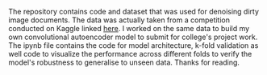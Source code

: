The repository contains code and dataset that was used for denoising dirty image documents. 
The data was actually taken from a competition conducted on Kaggle linked [here](https://www.kaggle.com/competitions/denoising-dirty-documents/data).
I worked on the same data to build my own convolutional autoencoder model to submit for college's project work. 
The ipynb file contains the code for model architecture, k-fold validation as well code to visualize the performance across different folds to verify the model's robustness to generalise to unseen data. 
Thanks for reading.
